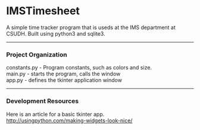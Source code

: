 # IMSTimesheet
A simple time tracker program that is useds at the IMS department at CSUDH. Built using python3 and sqlite3.  

---
### Project Organization
constants.py - Program constants, such as colors and size.  
main.py - starts the program, calls the window  
app.py - defines the tkinter application window  

---
### Development Resources

Here is an article for a basic tkinter app.  
http://usingpython.com/making-widgets-look-nice/  

